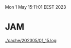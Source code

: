 Mon  1 May 15:11:01 EEST 2023
# JAM
<a href='./cache/202305/01_15.log'>./cache/202305/01_15.log</a>

